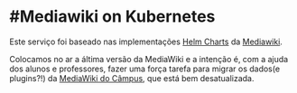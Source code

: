 #Mediawiki on Kubernetes
======
Este serviço foi baseado nas implementações [Helm Charts](https://github.com/kubernetes/charts) da [Mediawiki](https://github.com/kubernetes/charts/tree/master/stable/mediawiki).

Colocamos no ar a áltima versão da MediaWiki e a intenção é, com a ajuda dos alunos e professores, fazer uma força tarefa para migrar os dados(e plugins?!) da [MediaWiki do Câmpus](http://wiki.sj.ifsc.edu.br/wiki/index.php/P%C3%A1gina_principal), que está bem desatualizada.
